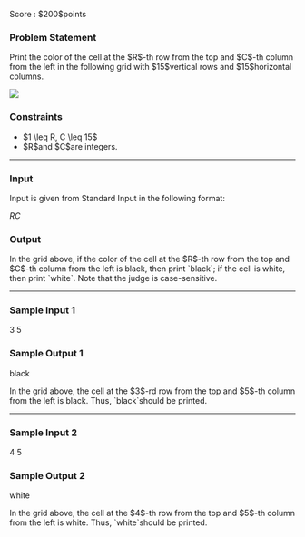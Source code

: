 
<div>

<span>

<span>

<p>
Score : $200$points
</p>

<div>

<section>

### **Problem Statement**

<p>
Print the color of the cell at the $R$-th row from the top and $C$-th column from the left
in the following grid with $15$vertical rows and $15$horizontal columns.
</p>

<p>

<img src="https://img.atcoder.jp/abc264/eeab5156a2678c35e42c5eb4cf38353d.png">

</img>

</p>

</section>

</div>

<div>

<section>

### **Constraints**

<ul>

<li>
$1 \leq R, C \leq 15$
</li>

<li>
$R$and $C$are integers.
</li>

</ul>

</section>

</div>

---

<div>

<div>

<section>

### **Input**

<p>
Input is given from Standard Input in the following format:
</p>

<div>

$R$$C$
</div>

</section>

</div>

<div>

<section>

### **Output**

<p>
In the grid above, if the color of the cell at the $R$-th row from the top and $C$-th column from the left is black, then print `black`; if the cell is white, then print `white`.  Note that the judge is case-sensitive.
</p>

</section>

</div>

</div>

---

<div>

<section>

### **Sample Input 1**

<div>

3 5

</div>

</section>

</div>

<div>

<section>

### **Sample Output 1**

<div>

black

</div>

<p>
In the grid above, the cell at the $3$-rd row from the top and $5$-th column from the left is black.  Thus, `black`should be printed.
</p>

</section>

</div>

---

<div>

<section>

### **Sample Input 2**

<div>

4 5

</div>

</section>

</div>

<div>

<section>

### **Sample Output 2**

<div>

white

</div>

<p>
In the grid above, the cell at the $4$-th row from the top and $5$-th column from the left is white.  Thus, `white`should be printed.
</p>

</section>

</div>

</span>

</span>

</div>
